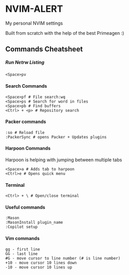 # NVIM-ALERT

My personal NVIM settings

Built from scratch with the help of the best Primeagen :)

## Commands Cheatsheet

##### Run Netrw Listing

```
<Space>pv
```

#### Search Commands
```
<Space>pf # File search:wq
<Space>ps # Search for word in files
<Space>pb # Find buffers
<Ctrl> + <p> # Repository search
```

#### Packer commands

```
:so # Reload file
:PackerSync # opens Packer + Updates plugins
```

#### Harpoon Commands

Harpoon is helping with jumping between multiple tabs

```
<Space>a # Adds tab to harpoon
<Ctrl>e # Opens quick menu
```

#### Terminal
```
<Ctrl> + \ # Open/close terminal
```

#### Useful commands
```
:Mason
:MasonInstall plugin_name
:Copilot setup
```

#### Vim commands
```
gg - first line
GG - last line
#G - move cursor to line number (# is line number)
+10 - move cursor 10 lines down
-10 - move cursor 10 lines up
```
